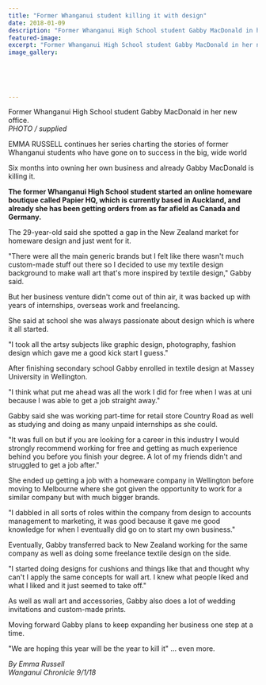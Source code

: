 ```yaml
---
title: "Former Whanganui student killing it with design"
date: 2018-01-09
description: "Former Whanganui High School student Gabby MacDonald in her new office..."
featured-image: 
excerpt: "Former Whanganui High School student Gabby MacDonald in her new office."
image_gallery:
    
    
    
    
    
---
```


<p><span>Former Whanganui High School student Gabby MacDonald in her new office. <br /><em>PHOTO / supplied</em></span></p>
<p class="element element-paragraph">EMMA RUSSELL continues her series charting the stories of former Whanganui students who have gone on to success in the big, wide world</p>
<p class="element element-paragraph">Six months into owning her own business and already Gabby MacDonald is killing it.</p>
<p class="element element-paragraph"><strong>The former Whanganui High School student started an online homeware boutique called Papier HQ, which is currently based in Auckland, and already she has been getting orders from as far afield as Canada and Germany.</strong></p>
<p class="element element-paragraph">The 29-year-old said she spotted a gap in the New Zealand market for homeware design and just went for it.</p>
<p class="element element-paragraph">"There were all the main generic brands but I felt like there wasn't much custom-made stuff out there so I decided to use my textile design background to make wall art that's more inspired by textile design," Gabby said.</p>
<p class="element element-paragraph">But her business venture didn't come out of thin air, it was backed up with years of internships, overseas work and freelancing.</p>
<p class="element element-paragraph">She said at school she was always passionate about design which is where it all started.</p>
<p class="element element-paragraph">"I took all the artsy subjects like graphic design, photography, fashion design which gave me a good kick start I guess."</p>
<p class="element element-paragraph">After finishing secondary school Gabby enrolled in textile design at Massey University in Wellington.</p>
<p class="element element-paragraph">"I think what put me ahead was all the work I did for free when I was at uni because I was able to get a job straight away."</p>
<p class="element element-paragraph">Gabby said she was working part-time for retail store Country Road as well as studying and doing as many unpaid internships as she could.</p>
<p class="element element-paragraph">"It was full on but if you are looking for a career in this industry I would strongly recommend working for free and getting as much experience behind you before you finish your degree. A lot of my friends didn't and struggled to get a job after."</p>
<p class="element element-paragraph">She ended up getting a job with a homeware company in Wellington before moving to Melbourne where she got given the opportunity to work for a similar company but with much bigger brands.</p>
<p class="element element-paragraph">"I dabbled in all sorts of roles within the company from design to accounts management to marketing, it was good because it gave me good knowledge for when I eventually did go on to start my own business."</p>
<p class="element element-paragraph">Eventually, Gabby transferred back to New Zealand working for the same company as well as doing some freelance textile design on the side.</p>
<p class="element element-paragraph">"I started doing designs for cushions and things like that and thought why can't I apply the same concepts for wall art. I knew what people liked and what I liked and it just seemed to take off."</p>
<p class="element element-paragraph">As well as wall art and accessories, Gabby also does a lot of wedding invitations and custom-made prints.</p>
<p class="element element-paragraph">Moving forward Gabby plans to keep expanding her business one step at a time.</p>
<p class="element element-paragraph">"We are hoping this year will be the year to kill it" ... even more.</p>
<p><em>By Emma Russell</em><br /><em>Wanganui Chronicle 9/1/18</em></p>

